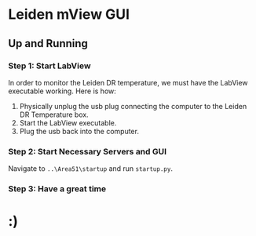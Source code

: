 # Leiden mView GUI
## Up and Running
### Step 1: Start LabView
In order to monitor the Leiden DR temperature, we must have the LabView executable working. Here is how:
1. Physically unplug the usb plug connecting the computer to the Leiden DR Temperature box.
2. Start the LabView executable.
3. Plug the usb back into the computer.

### Step 2: Start Necessary Servers and GUI
Navigate to ```..\Area51\startup``` and run ```startup.py```.

### Step 3: Have a great time
# :)

